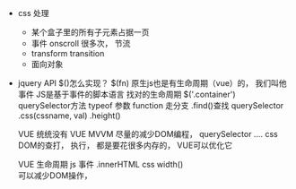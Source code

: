 - css 处理 
  - 某个盒子里的所有子元素占据一页
  - 事件 onscroll 很多次， 节流
  - transform transition 
  - 面向对象
- jquery API  $()怎么实现？ 
  $(fn)  原生js也是有生命周期（vue）的， 我们叫他事件
  JS是基于事件的脚本语言 找对的生命周期
  $('.container') querySelector方法
  typeof  参数  function 走分支 
  .find()查找  querySelector
  .css(cssname, val)  .height() 

  VUE  统统没有
  VUE MVVM  尽量的减少DOM编程， querySelector .... css DOM的查打， 执行， 都是要花很多内存的，  VUE可以优化它

  VUE  生命周期   js 事件
  .innerHTML  css  width()    
  <template>
    <div :width="width">
      {{content}}
    </div>
  </template> 
  可以减少DOM操作， 

